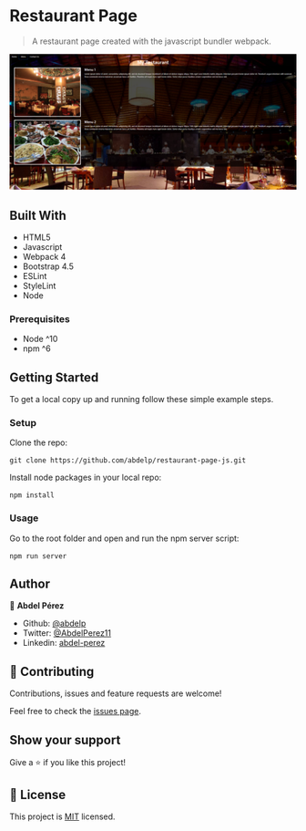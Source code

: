 # Restaurant Page

> A restaurant page created with the javascript bundler webpack.

![screenshot](./app_screenshot.png)


## Built With

- HTML5
- Javascript
- Webpack 4
- Bootstrap 4.5
- ESLint
- StyleLint
- Node 

### Prerequisites

- Node ^10
- npm ^6

## Getting Started

To get a local copy up and running follow these simple example steps.

### Setup

Clone the repo:

```
git clone https://github.com/abdelp/restaurant-page-js.git
```

Install node packages in your local repo:

```
npm install
```

### Usage

Go to the root folder and open and run the npm server script:

```
npm run server
```


## Author

👤 **Abdel Pérez**

- Github: [@abdelp](https://github.com/abdelp)
- Twitter: [@AbdelPerez11](https://twitter.com/AbdelPerez11)
- Linkedin: [abdel-perez](https://linkedin.com/in/abdel-perez)


## 🤝 Contributing

Contributions, issues and feature requests are welcome!

Feel free to check the [issues page](issues/).

## Show your support

Give a ⭐️ if you like this project!

## 📝 License

This project is [MIT](lic.url) licensed.